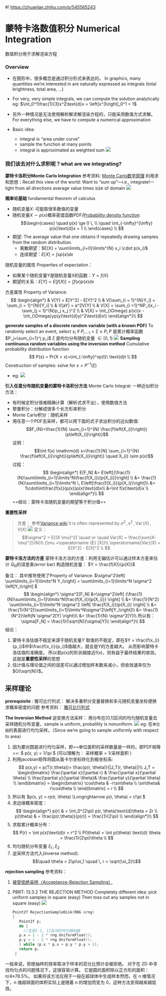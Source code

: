 #! https://zhuanlan.zhihu.com/p/545565243
# 蒙特卡洛数值积分 Numerical Integration
数值积分用于求解渲染方程
### Overview
* 在图形中，很多概念是通过积分形式来表达的。 In graphics, many quantities we’re interested in are naturally expressed as integrals (total brightness, total area, …) 
* For very, very simple integrals, we can compute the solution analytically eg: 
$\int_0^1\frac{1}{3}x^2\text{d}x = \left[x^3\right]_0^1 = 1$

* 另外一种情况是无法使用解析解求解渲染方程的，只能采用数值方式求解。For everything else, we have to compute a numerical approximation 
* Basic idea: 
  - integral is “area under curve” 
  - sample the function at many points 
  - integral is approximated as weighted sum
  ![](./Image/Numerical_Integration.png)

### 我们该去对什么求积呢？what are we integrating?
**蒙特卡洛积分Monte Carlo Integration**
参考资料: [Monte Carlo数学原理](https://zhuanlan.zhihu.com/p/61611088)
利用求和思想：Recall this view of the world: Want to “sum up”—i.e., integrate!—light from all directions
average value times size of domain
![](./Image/average_value_times_size_of_domain.png)


**概率论基础** fundamental theorem of calculus
- 随机变量$X$: 可能取很多数值的变量
- 随机变量$X \sim p(x)$概率密度函数PDF/[Probability density function](https://en.wikipedia.org/wiki/Probability_density_function):
  $$\begin{cases}
  \quad p(x) \ge 0 \, \\ 
  \quad \int_{-\infty}^{\infty} p(x)\text{d}x = 1   \\  
  \end{cases} \\
  $$
- 期望: The average value that one obtains if repeatedly drawing samples from the random distribution.
  - 离散期望：$E[X] = \sum\limits_{i=0}\limits^{N} x_i \cdot p(x_i)$
  - 连续期望：$E[X]=\int x p(x) d x$

随机变量的属性 Properties of expectation：
- 如果某个随机变量Y是随机变量X的函数：$Y=f(X)$
- 期望的关系：$E[Y]=E[f(X)]=\int f(x) p(x) d x$

方差属性 Property of Variance:
$$
\begin{align*}
  & V[Y] = E[Y^2] - E[Y]^2 \\
  & V[\sum_{i = 1}^{N}Y_i] = \sum_{i = 1}^{N}[Y_i] \\
  & V[aY] = a^2V[Y] \\
  & V[X] = \sum_{i =1}^NP_i(x_i - \sum_{j = 1}^{N}p_j x_j )^2 \\
  & V[X] = \int_{\Omega} p(x)(x - \int_{\Omega}yp(y)\text{d}y)^2\text{d}x\\
\end{align*}\\
$$

**generate samples of a discrete random variable (with a known PDF)**
To randomly select an event, select $x_i$ if $P_{i-1}<\xi\le P_i$
$P$ 是累计概率函数 $P_j=\sum_{i=1}^j p_i$
$\xi$ 是均匀分布随机变量 $\in [0,1)$
![](./Image/Culculate_Distribution_Function.png)
**Sampling continuous random variables using the inversion method**
Cumulative probability distribution function 
$$
P(x) = Pr(X < x)=\int_{-\infty}^xp(t)\ \text{d}t \\
$$
Construction of samples: solve for $x=P^{-1}(\xi)$ 
  * eg: 
    ![](./Image/Example_Quadratic_Distribution.png)

**引入任意分布随机变量的蒙特卡洛积分方法**
Monte Carlo Integral: 一种近似积分方法：
- 有时候定积分很难精确计算（解析式求不出），使用数值方法
- 黎曼积分：分解成很多个长方形来积分
- Monte Carlo积分：随机采样
- 用任意一个PDF去采样，都可以用下面的式子求出积分的近似数值:
$$F_{N}=\frac{1}{N} \sum_{i=1}^{N} \frac{f\left(X_{i}\right)}{p\left(X_{i}\right)}$$
证明：$$\int f(x) \mathrm{d} x=\frac{1}{N} \sum_{i=1}^{N} \frac{f\left(X_{i}\right)}{p\left(X_{i}\right)} \quad X_{i} \sim p(x)$$
过程：
$$
\begin{align*}
E[F_N] &= E\left[{\frac{1}{N}\sum\limits_{i=1}\limits^N\frac{f(X_i)}{p(X_i)}}\right] \\
        &= \frac{1}{N}\sum\limits_{i=1}\limits^N \, E\left[\frac{f(X_i)}{p(X_i)}\right]\\
        &= 1\cdot\int\frac{f(x)}{p(x)}p(x)\text{d}x\\
        &=\int f(x)\text{d}x \\
\end{align*}\\
$$
==结论：蒙特卡洛随机变量的期望等于积分值==

**重要性采样**
>方差： 参考[Variance wiki](https://en.wikipedia.org/wiki/Variance) it is often represented by $\sigma^2 \,, s^{2} \,, \operatorname{Var}(X) \,, V(X)$
![](./Image/Comparison_standard_deviations.svg.png)
定义：
$$\sigma^2 = E[(X-\mu)^2] \quad or \quad  Var(X) = \frac{\sum(X-\mu)^2}{N}\\
  {\mu =\operatorname {E} [X]}\\
  \operatorname{Var}(X) = E[X^2] - E[X]^2 \\
$$

**蒙特卡洛方法的方差**
蒙特卡洛方法的方差：利用无偏估计可以通过样本方差来估计 $Q_N$的误差条(error bar)
构造随机变量： $Y = \frac{f(X)}{p(X)}$

备注： 其中推导使用了Property of Variance: $\sigma^2\left[ \sum\limits_{i=1}\limits^N Y_i\right] = \sum\limits_{i=1}\limits^N \sigma^2 \left[Y_i\right] $
$$
\begin{align*}
  \sigma^2[F_N] &=\sigma^2\left[ {\frac{1}{N}\sum\limits_{i=1}\limits^N\frac{f(X_i)}{p(X_i)}} \right] \\
  &= \frac{1}{N^2} \sum\limits_{i=1}\limits^N \sigma^2  \left[  \frac{f(X_i)}{p(X_i)} \right]  \\
  &= \frac{1}{N^2}\sum\limits_{i=1}\limits^N\sigma^2\left[Y_i\right]\\
  &= \frac{1}{N^2}\left(N \sigma^2[Y] \right)\\
  &= \frac{1}{N} \sigma^2[Y]\\
  所以有：\sigma[F_N] = \frac{1}{\sqrt{N}}\sigma[Y]\\
\end{align*}\\
$$
结论： 
1. 蒙特卡洛估值不稳定来源于随机变量$Y$ 取值的不稳定，即在$Y = \frac{f(x_i)}{p_i}$中$\frac{f(x_i)}{p_i}$值越大，就会是Y的方差越大。 从而影响蒙特卡洛估值的准确度。  所以若p(x)的形状越接近f(x)，则有益于最终结果的收敛。这就是**重要性采样**的思想
2. 估计值与理论值之间的误差可以通过增加样本数来减小，但收敛速率仅为$O(\sqrt{N})$。

## 采样理论
**prerequisite** : 
雅可比行列式： 解决多重积分变量替换和多元随机变量坐标便换求概率密度的问题
参考资料： [雅可比行列式](https://www.bilibili.com/video/BV18J41157X8?share_source=copy_web&vd_source=e84f3d79efba7dc72e6306f35613222e)


**The Inversion Method**
逆变换方法采样： 用分布在[0,1]区间的均匀随机变量去采样随机分布变量，sample is uniform, probalility is nonuniform. 
![](./Image/Uniform_Sample_in_Circle.png)
eg: 在`单位圆`的表面进行均匀采样。（Since we’re going to sample uniformly with respect to area）
  1. 因为要对圆是进行均匀采样，即==单位面积的采样数量是一样的，即PDF相等==: $ p(x, y) = 1/\pi $ (可以理解为： 采样概率 = 1/采样面积 )
  2. 利用jacobian矩阵将圆从笛卡尔坐标转化到极坐标系:
   $$
   p(x,y) = p(T(r,\theta))= \frac{p(r, \theta)}{|J_T(r, \theta)|}\\
   J_T = \begin{bmatrix}
    \frac{\partial x}{\partial r} & \frac{\partial x}{\partial \theta}  \\
    \frac{\partial y}{\partial \theta}& \frac{\partial y}{\partial \theta} \\
    \end{bmatrix} = 
    \begin{bmatrix}
    \cos\theta & -r\sin\theta  \\
    \sin\theta& r\cos\theta \\
    \end{bmatrix} = r \\
   $$
  3. 所以有 $p(x, y) = rp(r, \theta) \Longrightarrow p(r, \theta) = r/\pi  $
  4. 求边缘概率密度： 
   $$
   \begin{align*}
    p(r) & = \int_0^{2\pi} p(r, \theta)\text{d}\theta = 2r  \\
    p(\theta) & = \frac{p(r,\theta)}{p(r)} = \frac{1}{2\pi} \\
   \end{align*}\\
   $$
  5. 求取累计概率分布： 
   $$
   P(r) = \int p(x)\text{d}r = r^2 \\
   P(\theta) = \int p(\theta) \text{d} \theta = \frac{1}{2\pi}\theta \\
   $$
  6. 均匀随机分布变量 $\xi_1 \,,\xi_2$
  7. 逆采样方法代入(inverse method):
   $$\quad \theta = 2\pi\xi_1 \quad \, r = \sqrt{\xi_2}\\$$

**rejection sampling**
参考资料：
1. [接受拒绝采样（Acceptance-Rejection Sampling）](https://zhuanlan.zhihu.com/p/75264565)
2. PBRT: 13.3.2 THE REJECTION METHOD
Completely different idea: pick uniform samples in square (easy)
Then toss out any samples not in square (easy)
![](./Image/Rejection_Sample.png)

   ```c++
   Point2f RejectionSampleDisk(RNG &rng) 
   {
      Point2f p;
      do {
        //生成[-1, 1]区间的均匀随机数
      p.x = 1 - 2 * rng.UniformFloat();
      p.y = 1 - 2 * rng.UniformFloat();
      } while (p.x * p.x + p.y * p.y > 1);
      return p;
    }
   ```
一般来说，拒绝抽样的效率取决于样本的百分比预计会被拒绝。 对于在 2D 中寻找均匀点的问题情况下，这很容易计算。 它是圆的面积除以正方形的面积：π/4≈78.5%。 
如果将该方法应用于一般在超球体中生成样本然而，在 n 维情况下，n 维超球面的体积实际上是随着 n 的增加而变为 0，这种方法变得越来越低效。
